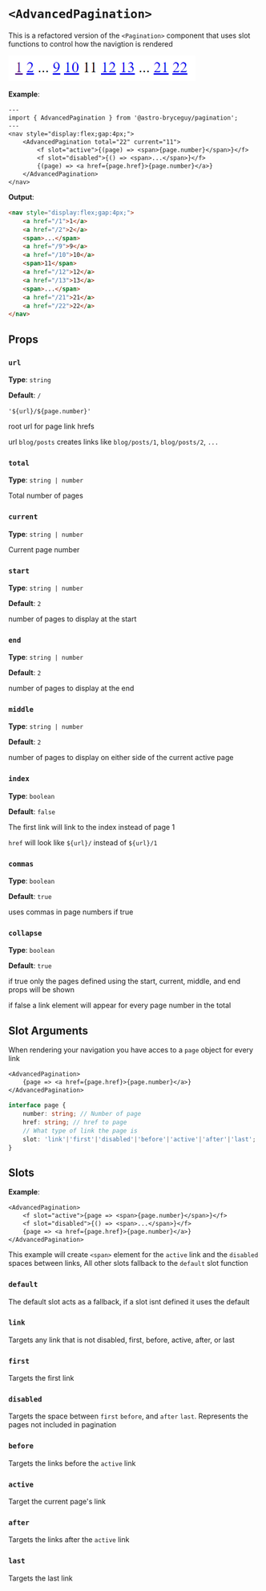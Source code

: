 # `<AdvancedPagination>`

This is a refactored version of the `<Pagination>` component that uses slot functions to control how the navigtion is rendered

![advanced pagination example](https://raw.githubusercontent.com/BryceRussell/astro-bryceguy/master/packages/pagination/examples/advanced.PNG)

**Example**:

```tsx
---
import { AdvancedPagination } from '@astro-bryceguy/pagination';
---
<nav style="display:flex;gap:4px;">
    <AdvancedPagination total="22" current="11">
        <f slot="active">{(page) => <span>{page.number}</span>}</f>
        <f slot="disabled">{() => <span>...</span>}</f>
        {(page) => <a href={page.href}>{page.number}</a>}
    </AdvancedPagination>
</nav>
```

**Output**:

```html
<nav style="display:flex;gap:4px;">
    <a href="/1">1</a>
    <a href="/2">2</a>
    <span>...</span>
    <a href="/9">9</a>
    <a href="/10">10</a>
    <span>11</span>
    <a href="/12">12</a>
    <a href="/13">13</a>
    <span>...</span>
    <a href="/21">21</a>
    <a href="/22">22</a>
</nav>
```


## Props

### `url`

**Type**: `string`

**Default**: `/`

`'${url}/${page.number}'`

root url for page link hrefs

url `blog/posts` creates links like `blog/posts/1`, `blog/posts/2`, `...`

### `total`

**Type**: `string | number`

Total number of pages

### `current`

**Type**: `string | number`

Current page number

### `start`

**Type**: `string | number`

**Default**: `2`

number of pages to display at the start

### `end`

**Type**: `string | number`

**Default**: `2`

number of pages to display at the end

### `middle`

**Type**: `string | number`

**Default**: `2`

number of pages to display on either side of the current active page

### `index`

**Type**: `boolean`

**Default**: `false`

The first link will link to the index instead of page 1

`href` will look like `${url}/` instead of `${url}/1`

### `commas`

**Type**: `boolean`

**Default**: `true`

uses commas in page numbers if true

### `collapse`

**Type**: `boolean`

**Default**: `true`

if true only the pages defined using the start, current, middle, and end props will be shown

if false a link element will appear for every page number in the total

## Slot Arguments

When rendering your navigation you have acces to a `page` object for every link

```tsx
<AdvancedPagination>
    {page => <a href={page.href}>{page.number}</a>}
</AdvancedPagination>
```

```ts
interface page {
    number: string; // Number of page
    href: string; // href to page
    // What type of link the page is
    slot: 'link'|'first'|'disabled'|'before'|'active'|'after'|'last';
}
```

## Slots

**Example**:

```tsx
<AdvancedPagination>
    <f slot="active">{page => <span>{page.number}</span>}</f>
    <f slot="disabled">{() => <span>...</span>}</f>
    {page => <a href={page.href}>{page.number}</a>}
</AdvancedPagination>
```

This example will create `<span>` element for the `active` link and the `disabled` spaces between links, All other slots fallback to the `default` slot function

### `default`

The default slot acts as a fallback, if a slot isnt defined it uses the default

### `link`

Targets any link that is not disabled, first, before, active, after, or last

### `first`

Targets the first link

### `disabled`

Targets the space between `first` `before`, and `after` `last`. Represents the pages not included in pagination

### `before`

Targets the links before the `active` link

### `active`

Target the current page's link

### `after`

Targets the links after the `active` link

### `last`

Targets the last link
